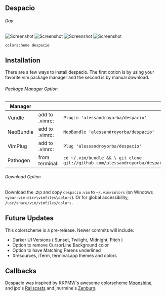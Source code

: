 Despacio
------

###### Day 
![Screenshot](https://cloud.githubusercontent.com/assets/11221489/19237682/069b9cb0-8eb3-11e6-8c2f-aa56b3fc305a.png)
![Screenshot](https://cloud.githubusercontent.com/assets/11221489/19237746/4c82a1ce-8eb3-11e6-97c2-a347095391df.png)
![Screenshot](https://cloud.githubusercontent.com/assets/11221489/19255605/9065354e-8f14-11e6-85a6-7a38ef8c366b.png)
![Screenshot](https://cloud.githubusercontent.com/assets/11221489/19264570/237321de-8f56-11e6-91d1-f8bd8cba97d7.png)

```VimL
colorscheme despacio
```

Installation
---------------
There are a few ways to install despacio. The first option is by using your favorite vim package manager and the second is by manual download.

###### Package Manager Option
| Manager          |                 |                                                                           |
|------------------|-----------------|---------------------------------------------------------------------------|
| Vundle           | add to .vimrc:  | `Plugin 'alessandroyorba/despacio'`                                         |
| NeoBundle        | add to .vimrc:  | `NeoBundle 'alessandroyorba/despacio'`                                      |
| VimPlug          | add to .vimrc:  | `Plug 'alessandroyorba/despacio'`                                           |
| Pathogen         | from terminal:  | `cd ~/.vim/bundle && \ git clone git://github.com/alessandroyorba/despacio` |

###### Download Option
Download the .zip and copy `despacio.vim` to `~/.vim/colors` (on Windows `<your-vim-dir>\vimfiles\colors`). Or for global accessibility, `/usr/share/vim/vimfiles/colors`.

Future Updates
--------------
This colorscheme is a pre-release. Newer commits will include:
* Darker UI Versions ( Sunset, Twilight, Midnight, Pitch )
* Option to remove CursorLine Background color
* Option to have Matching Parens underlined
* Xresources, iTerm, terminal.app themes and colors

Callbacks 
-------
Despacio was inspired by KKPMW's awesome colorscheme [Moonshine](https://github.com/KKPMW/moonshine-vim), and jpo's [Railscasts](https://github.com/jpo/vim-railscasts-theme) and jnurmine's [Zenburn](https://github.com/jnurmine/Zenburn). 
